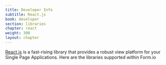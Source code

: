 ```yaml
---
title: Developer Info
subtitle: React.js
book: developer
section: libraries
chapter: react
weight: 300
layout: chapter
---
```

[React.js](https://facebook.github.io/react/) is a fast-rising library that provides a robust view platform for your Single Page Applications. Here are the libraries supported within Form.io
